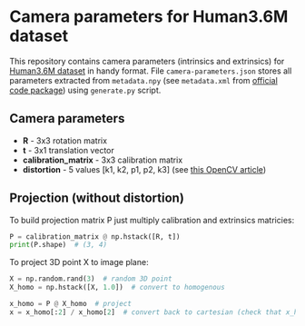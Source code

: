 # Camera parameters for Human3.6M dataset
This repository contains camera parameters (intrinsics and extrinsics) for [Human3.6M dataset](http://vision.imar.ro/human3.6m/description.php) in handy format. File `camera-parameters.json` stores all parameters extracted from `metadata.npy` (see `metadata.xml` from [official code package](http://vision.imar.ro/human3.6m/code-v1.2.zip)) using `generate.py` script.

## Camera parameters
- **R** - 3x3 rotation matrix
- **t** - 3x1 translation vector
- **calibration_matrix** - 3x3 calibration matrix
- **distortion** - 5 values [k1, k2, p1, p2, k3] (see [this OpenCV article](https://docs.opencv.org/2.4/doc/tutorials/calib3d/camera_calibration/camera_calibration.html))

## Projection (without distortion)
To build projection matrix P just multiply calibration and extrinsics matricies:
```python
P = calibration_matrix @ np.hstack([R, t])
print(P.shape)  # (3, 4)
```
To project 3D point X to image plane:
```python
X = np.random.rand(3)  # random 3D point
X_homo = np.hstack([X, 1.0])  # convert to homogenous

x_homo = P @ X_homo  # project
x = x_homo[:2] / x_homo[2]  # convert back to cartesian (check that x_homo[2] > 0)
```
